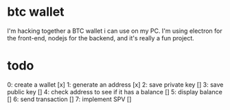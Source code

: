 # btc wallet

I'm hacking together a BTC wallet i can use on my PC. I'm using electron for the front-end, nodejs for the backend, and it's really a fun project.


# todo

0: create a wallet [x]
1: generate an address [x]
2: save private key []
3: save public key []
4: check address to see if it has a balance []
5: display balance []
6: send transaction []
7: implement SPV []